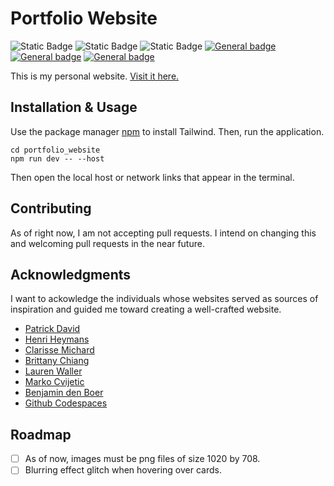 # Portfolio Website

![Static Badge](https://img.shields.io/badge/version-1.0-blue)
![Static Badge](https://img.shields.io/badge/build-passing-brightgreen)
![Static Badge](https://img.shields.io/badge/repo_status-active-brightgreen)
[![General badge](https://img.shields.io/badge/-React-61DAFB?logo=react&logoColor=white&logoWidth=30.svg)]()
[![General badge](https://img.shields.io/badge/-Tailwind-06B6D4?logo=tailwindcss&logoColor=white&logoWidth=30.svg)]()
[![General badge](https://img.shields.io/badge/-Hostinger-673EE6)]()

This is my personal website. [Visit it here.](https://cesarfuentes.com)

## Installation & Usage

Use the package manager [npm](https://www.npmjs.com) to install Tailwind. Then, run the application.

```
cd portfolio_website
npm run dev -- --host
```

Then open the local host or network links that appear in the terminal.

## Contributing

As of right now, I am not accepting pull requests. I intend on changing this and welcoming pull requests in the near future.

## Acknowledgments

I want to ackowledge the individuals whose websites served as sources of inspiration and guided me toward creating a well-crafted website.

- [Patrick David](https://bepatrickdavid.com/)
- [Henri Heymans](https://henriheymans.com/)
- [Clarisse Michard](https://clarissemichard.com/fr/)
- [Brittany Chiang](https://brittanychiang.com)
- [Lauren Waller](https://www.lauren-waller.com)
- [Marko Cvijetic](https://dribbble.com/shots/10388989-Copenhagen-Garden-Main-Page?utm_source=pinterest&utm_campaign=pinterest_shot&utm_content=Copenhagen+Garden+%E2%80%94+Main+Page&utm_medium=Social_Share)
- [Benjamin den Boer](https://framer.tips/?ref=onepagelove)
- [Github Codespaces](https://github.com/features/codespaces)

## Roadmap

- [ ] As of now, images must be png files of size 1020 by 708.
- [ ] Blurring effect glitch when hovering over cards.
